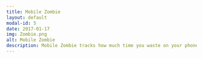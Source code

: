 ```yaml
---
title: Mobile Zombie
layout: default
modal-id: 5
date: 2017-01-17
img: Zombie.png
alt: Mobile Zombie
description: Mobile Zombie tracks how much time you waste on your phone! Keeping tracks of both total time as well as how many times you "checked" your phone, all data is logged and easily viewed in a history. A running daily average provides a yearly projection at your current usage rate.<br>Find it on the Google Play Store <a href="https://play.google.com/apps/testing/com.scottlindley.mobliezombie">here</a>.
---
```

